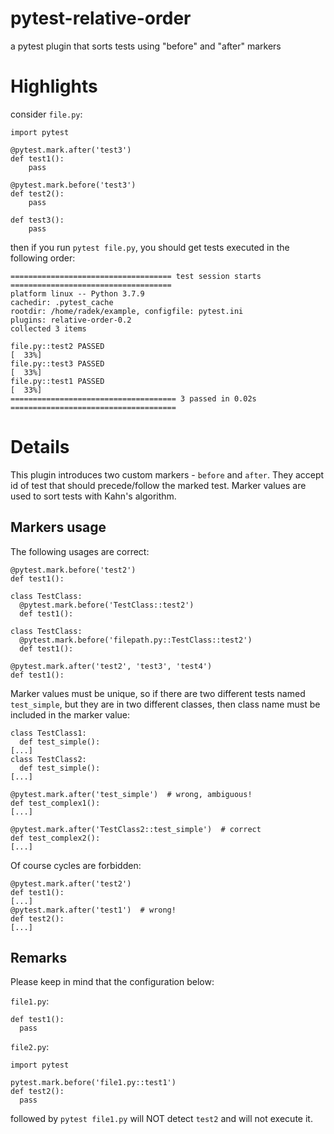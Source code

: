 # pytest-relative-order
a pytest plugin that sorts tests using "before" and "after" markers

# Highlights
consider `file.py`:
```
import pytest

@pytest.mark.after('test3')
def test1():
    pass

@pytest.mark.before('test3')
def test2():
    pass

def test3():
    pass
```

then if you run `pytest file.py`, you should get tests executed in the following order:
```
==================================== test session starts ====================================
platform linux -- Python 3.7.9
cachedir: .pytest_cache
rootdir: /home/radek/example, configfile: pytest.ini
plugins: relative-order-0.2
collected 3 items                                                                                                                                                                                        

file.py::test2 PASSED                                                                  [  33%]
file.py::test3 PASSED                                                                  [  33%]
file.py::test1 PASSED                                                                  [  33%]
===================================== 3 passed in 0.02s =====================================
```

# Details
This plugin introduces two custom markers - `before` and `after`. They accept id of test that should precede/follow the marked test. 
Marker values are used to sort tests with Kahn's algorithm.
## Markers usage
The following usages are correct:
```
@pytest.mark.before('test2')
def test1():
```
```
class TestClass:
  @pytest.mark.before('TestClass::test2')
  def test1():
```
```
class TestClass:
  @pytest.mark.before('filepath.py::TestClass::test2')
  def test1():
```
```
@pytest.mark.after('test2', 'test3', 'test4')
def test1():
```
Marker values must be unique, so if there are two different tests named `test_simple`, but they are in two different classes, then class name must be included in the marker value:
```
class TestClass1:
  def test_simple():
[...]
class TestClass2:
  def test_simple():
[...]

@pytest.mark.after('test_simple')  # wrong, ambiguous!
def test_complex1():
[...]

@pytest.mark.after('TestClass2::test_simple')  # correct
def test_complex2():
[...]
```

Of course cycles are forbidden:
```
@pytest.mark.after('test2')
def test1():
[...]
@pytest.mark.after('test1')  # wrong!
def test2():
[...]
```

## Remarks
Please keep in mind that the configuration below:

`file1.py`:
```
def test1():
  pass
```
`file2.py`:
```
import pytest

pytest.mark.before('file1.py::test1')
def test2():
  pass
```

followed by `pytest file1.py` will NOT detect `test2` and will not execute it.
